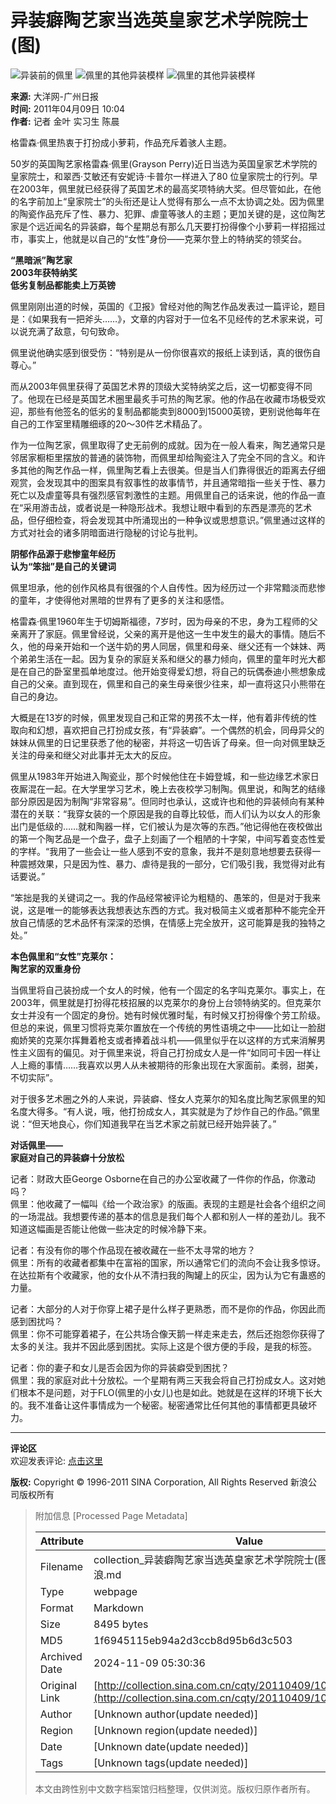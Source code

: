 # 异装癖陶艺家当选英皇家艺术学院院士(图)

![异装前的佩里](http://collection.sinaimg.cn/cqty/20110409/U5566P1081T2D22671F6DT20110409101005.jpg) 
![佩里的其他异装模样](http://collection.sinaimg.cn/cqty/20110409/U5566P1081T2D22671F7DT20110409101005.jpg) 
![佩里的其他异装模样](http://collection.sinaimg.cn/cqty/20110409/U5566P1081T2D22671F8DT20110409101005.jpg)

**来源:** 大洋网-广州日报  
**时间:** 2011年04月09日 10:04  
**作者:** 记者 金叶 实习生 陈晨

格雷森·佩里热衷于打扮成小萝莉，作品充斥着骇人主题。

50岁的英国陶艺家格雷森·佩里(Grayson Perry)近日当选为英国皇家艺术学院的皇家院士，和翠西·艾敏还有安妮诗·卡普尔一样进入了80 位皇家院士的行列。早在2003年，佩里就已经获得了英国艺术的最高奖项特纳大奖。但尽管如此，在他的名字前加上“皇家院士”的头衔还是让人觉得有那么一点不太协调之处。因为佩里的陶瓷作品充斥了性、暴力、犯罪、虐童等骇人的主题；更加关键的是，这位陶艺家是个远近闻名的异装癖，每个星期总有那么几天要打扮得像个小萝莉一样招摇过市，事实上，他就是以自己的“女性”身份——克莱尔登上的特纳奖的领奖台。

**“黑暗派”陶艺家**  
**2003年获特纳奖**  
**低劣复制品都能卖上万英镑**

佩里刚刚出道的时候，英国的《卫报》曾经对他的陶艺作品发表过一篇评论，题目是：《如果我有一把斧头……》，文章的内容对于一位名不见经传的艺术家来说，可以说充满了敌意，句句致命。

佩里说他确实感到很受伤：“特别是从一份你很喜欢的报纸上读到话，真的很伤自尊心。”

而从2003年佩里获得了英国艺术界的顶级大奖特纳奖之后，这一切都变得不同了。他现在已经是英国艺术圈里最炙手可热的陶艺家。他的作品在收藏市场极受欢迎，那些有他签名的低劣的复制品都能卖到8000到15000英镑，更别说他每年在自己的工作室里精雕细琢的20～30件艺术精品了。

作为一位陶艺家，佩里取得了史无前例的成就。因为在一般人看来，陶艺通常只是邻居家橱柜里摆放的普通的装饰物，而佩里却给陶瓷注入了完全不同的含义。和许多其他的陶艺作品一样，佩里陶艺看上去很美。但是当人们靠得很近的距离去仔细观赏，会发现其中的图案具有叙事性的故事情节，并且通常暗指一些关于性、暴力死亡以及虐童等具有强烈感官刺激性的主题。用佩里自己的话来说，他的作品一直在“采用游击战，或者说是一种隐形战术。我想让眼中看到的东西是漂亮的艺术品，但仔细检查，将会发现其中所涌现出的一种争议或思想意识。”佩里通过这样的方式对社会的诸多阴暗面进行隐秘的讨论与批判。

**阴郁作品源于悲惨童年经历**  
**认为“笨拙”是自己的关键词**

佩里坦承，他的创作风格具有很强的个人自传性。因为经历过一个非常黯淡而悲惨的童年，才使得他对黑暗的世界有了更多的关注和感悟。

格雷森·佩里1960年生于切姆斯福德，7岁时，因为母亲的不忠，身为工程师的父亲离开了家庭。佩里曾经说，父亲的离开是他这一生中发生的最大的事情。随后不久，他的母亲开始和一个送牛奶的男人同居，佩里和母亲、继父还有一个妹妹、两个弟弟生活在一起。因为复杂的家庭关系和继父的暴力倾向，佩里的童年时光大都是在自己的卧室里孤单地度过。他开始变得爱幻想，将自己的玩偶泰迪小熊想象成自己的父亲。直到现在，佩里和自己的亲生母亲很少往来，却一直将这只小熊带在自己的身边。

大概是在13岁的时候，佩里发现自己和正常的男孩不太一样，他有着非传统的性取向和幻想，喜欢把自己打扮成女孩，有“异装癖”。一个偶然的机会，同母异父的妹妹从佩里的日记里获悉了他的秘密，并将这一切告诉了母亲。但一向对佩里缺乏关注的母亲和继父对此事并无太大的反应。

佩里从1983年开始进入陶瓷业，那个时候他住在卡姆登城，和一些边缘艺术家日夜厮混在一起。在大学里学习艺术，晚上去夜校学习制陶。佩里说，和陶艺的结缘部分原因是因为制陶“非常容易”。但同时也承认，这或许也和他的异装倾向有某种潜在的关联：“我穿女装的一个原因是我的自尊比较低，而人们认为以女人的形象出门是低级的……就和陶器一样，它们被认为是次等的东西。”他记得他在夜校做出的第一个陶艺品是一个盘子，盘子上刻画了一个粗陋的十字架，中间写着变态性爱的字样。“我用了一些会让一些人感到不安的意象，我并不是刻意地想要去获得一种震撼效果，只是因为性、暴力、虐待是我的一部分，它们吸引我，我觉得对此有话要说。”

“笨拙是我的关键词之一。我的作品经常被评论为粗糙的、愚笨的，但是对于我来说，这是唯一的能够表达我想表达东西的方式。我对极简主义或者那种不能完全开放自己情感的艺术品怀有深深的恐惧，在情感上完全放开，这可能算是我的独特之处。”

**本色佩里和“女性”克莱尔：**  
**陶艺家的双重身份**

当佩里将自己装扮成一个女人的时候，他有一个固定的名字叫克莱尔。事实上，在2003年，佩里就是打扮得花枝招展的以克莱尔的身份上台领特纳奖的。但克莱尔女士并没有一个固定的身份。她有时候优雅时髦，有时候又打扮得像个劳工阶级。但总的来说，佩里习惯将克莱尔置放在一个传统的男性语境之中——比如让一脸甜痴娇笑的克莱尔挥舞着枪支或者捧着战斗机——佩里似乎在以这样的方式来消解男性主义固有的偏见。对于佩里来说，将自己打扮成女人是一件“如同可卡因一样让人上瘾的事情……我喜欢以男人从未被期待的形象出现在大家面前。柔弱，甜美，不切实际”。

对于很多艺术圈之外的人来说，异装癖、怪女人克莱尔的知名度比陶艺家佩里的知名度大得多。“有人说，哦，他打扮成女人，其实就是为了炒作自己的作品。”佩里说：“但天地良心，你们知道我早在当艺术家之前就已经开始异装了。”

**对话佩里——**  
**家庭对自己的异装癖十分放松**

记者：财政大臣George Osborne在自己的办公室收藏了一件你的作品，你激动吗？  
佩里：他收藏了一幅叫《给一个政治家》的版画。表现的主题是社会各个组织之间的一场混战。我想要传递的基本的信息是我们每个人都和别人一样的差劲儿。我不知道这幅画是否能让他做一些决定的时候冷静下来。

记者：有没有你的哪个作品现在被收藏在一些不太寻常的地方？  
佩里：所有的收藏者都集中在富裕的国家，所以通常它们的流向不会让我多惊讶。在达拉斯有个收藏家，他的女仆从不清扫我的陶罐上的灰尘，因为认为它有蛊惑的力量。

记者：大部分的人对于你穿上裙子是什么样子更熟悉，而不是你的作品，你因此而感到困扰吗？  
佩里：你不可能穿着裙子，在公共场合像天鹅一样走来走去，然后还抱怨你获得了太多的关注。我并不因此感到困扰。实际上这是个很方便的手段，是我的标签。

记者：你的妻子和女儿是否会因为你的异装癖受到困扰？  
佩里：我的家庭对此十分放松。一个星期有两三天我会将自己打扮成女人。这对她们根本不是问题，对于FLO(佩里的小女儿)也是如此。她就是在这样的环境下长大的。我不准备让这件事情成为一个秘密。秘密通常比任何其他的事情都更具破坏力。

---

**评论区**  
欢迎发表评论: [点击这里](http://comment4.news.sina.com.cn/comment/comment4.html?channel=shc&newsid=1081-2-22671&face=simple)  

**版权:** Copyright © 1996-2011 SINA Corporation, All Rights Reserved 新浪公司版权所有

> 附加信息 [Processed Page Metadata]
>
> | Attribute       | Value                                  |
> |-----------------|----------------------------------------|
> | Filename        | collection_异装癖陶艺家当选英皇家艺术学院院士(图)_-_收藏-_新浪.md                             |
> | Type            | webpage                                 |
> | Format          | Markdown                               |
> | Size            | 8495 bytes                           |
> | MD5             | 1f6945115eb94a2d3ccb8d95b6d3c503                                  |
> | Archived Date   | 2024-11-09 05:30:36                             |
> | Original Link   | [http://collection.sina.com.cn/cqty/20110409/100422671.shtml](http://collection.sina.com.cn/cqty/20110409/100422671.shtml)                         |
> | Author          | [Unknown author(update needed)]                              |
> | Region          | [Unknown region(update needed)]                              |
> | Date            | [Unknown date(update needed)]                                 |
> | Tags            | [Unknown tags(update needed)]                                 |
>
> 本文由跨性别中文数字档案馆归档整理，仅供浏览。版权归原作者所有。
>